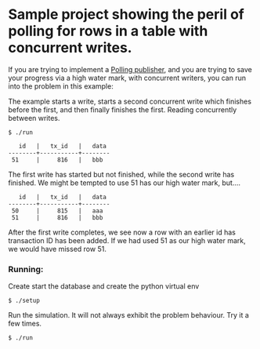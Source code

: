 # Sample project showing the peril of polling for rows in a table with concurrent writes.

If you are trying to implement a [Polling publisher](https://microservices.io/patterns/data/polling-publisher.html), and you are trying to save your progress via a high water mark, with concurrent writers, you can run into the problem in this example:

The example starts a write, starts a second concurrent write which finishes before the first, and then finally finishes the first. Reading concurrently between writes.

```shell
$ ./run

   id   |   tx_id   |   data
--------+-----------+--------
 51     |     816   |   bbb

 ```
 The first write has started but not finished, while the second write has finished.
 We might be tempted to use 51 has our high water mark, but....

```shell
   id   |   tx_id   |   data
--------+-----------+--------
 50     |     815   |   aaa
 51     |     816   |   bbb
```

After the first write completes, we see now a row with an earlier id has transaction ID has been added. If we had used 51 as our high water mark, we would have missed row 51.

### Running:

Create start the database and create the python virtual env
```shell
$ ./setup
```

Run the simulation. It will not always exhibit the problem behaviour. Try it a few times.
```shell
$ ./run
```
